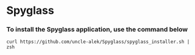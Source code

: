 # Spyglass

### To install the Spyglass application, use the command below

```
curl https://github.com/uncle-alek/Spyglass/spyglass_installer.sh | zsh
```

